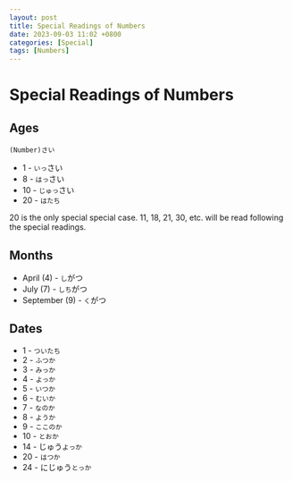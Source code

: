 ```yaml
---
layout: post
title: Special Readings of Numbers
date: 2023-09-03 11:02 +0800
categories: [Special]
tags: [Numbers]
---
```

# Special Readings of Numbers

## Ages
```
(Number)さい
```
* 1 - `いっ`さい
* 8 - `はっ`さい
* 10 - `じゅっ`さい
* 20 - `はたち`

20 is the only special special case. 11, 18, 21, 30, etc. will be read following the special readings.

## Months
* April (4) - `し`がつ
* July (7) - `しち`がつ
* September (9) - `く`がつ

## Dates
* 1 - `ついたち`
* 2 - `ふつか`
* 3 - `みっか`
* 4 - `よっか`
* 5 - `いつか`
* 6 - `むいか`
* 7 - `なのか`
* 8 - `ようか`
* 9 - `ここのか`
* 10 - `とおか`
* 14 - じゅう`よっか`
* 20 - `はつか`
* 24 - にじゅう`とっか`
　
